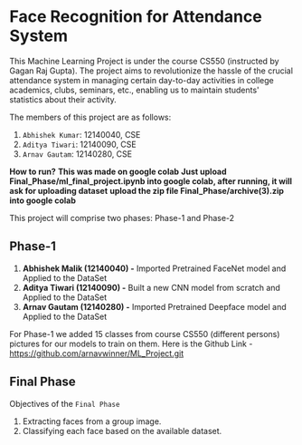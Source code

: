 # Face Recognition for Attendance System

This Machine Learning Project is under the course CS550 (instructed by Gagan Raj Gupta). The project aims to revolutionize the hassle of the crucial attendance system in managing certain day-to-day activities in college academics, clubs, seminars, etc., enabling us to maintain students' statistics about their activity.

The members of this project are as follows:

1. `Abhishek Kumar`: 12140040, CSE
2. `Aditya Tiwari`: 12140090, CSE
3. `Arnav Gautam`: 12140280, CSE

**How to run?**
	**This was made on google colab**
	**Just upload Final_Phase/ml_final_project.ipynb into google colab, after running, it will ask for uploading dataset**
	**upload the zip file Final_Phase/archive(3).zip into google colab** 

This project will comprise two phases: Phase-1 and Phase-2

## Phase-1

1. **Abhishek Malik (12140040) -**
	Imported Pretrained FaceNet model and Applied to the DataSet
2. **Aditya Tiwari (12140090) -**
	Built a new CNN model from scratch and Applied to the DataSet
3. **Arnav Gautam (12140280) -**
	Imported Pretrained Deepface model and Applied to the DataSet

For Phase-1 we added 15 classes from course CS550 (different persons) pictures for our models to train on them.
Here is the Github Link - 
	https://github.com/arnavwinner/ML_Project.git
 
 ## Final Phase

Objectives of the `Final Phase`

 1. Extracting faces from a group image.
 2. Classifying each face based on the available dataset.
